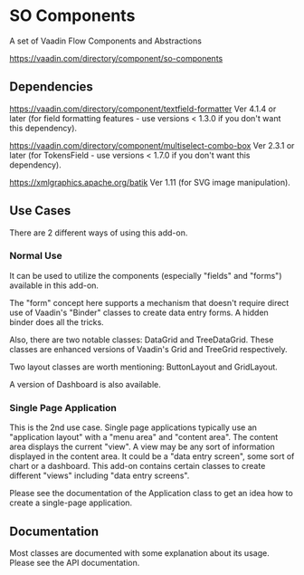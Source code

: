 # SO Components
A set of Vaadin Flow Components and Abstractions

https://vaadin.com/directory/component/so-components

## Dependencies
https://vaadin.com/directory/component/textfield-formatter Ver 4.1.4 or later (for field formatting features - use versions < 1.3.0 if you don't want this dependency).

https://vaadin.com/directory/component/multiselect-combo-box Ver 2.3.1 or later (for TokensField - use versions < 1.7.0 if you don't want this dependency).

https://xmlgraphics.apache.org/batik Ver 1.11 (for SVG image manipulation).

## Use Cases
There are 2 different ways of using this add-on.

### Normal Use
It can be used to utilize the components (especially "fields" and "forms") available in this add-on.

The "form" concept here supports a mechanism that doesn't require direct use of Vaadin's "Binder" classes to create data entry forms.
A hidden binder does all the tricks.

Also, there are two notable classes: DataGrid and TreeDataGrid. These classes are enhanced
versions of Vaadin's Grid and TreeGrid respectively.

Two layout classes are worth mentioning: ButtonLayout and GridLayout.

A version of Dashboard is also available.

### Single Page Application
This is the 2nd use case. Single page applications typically use an "application layout"
with a "menu area" and "content area". The content area displays the current "view". A view may
be any sort of information displayed in the content area. It could be a "data entry screen", some
sort of chart or a dashboard. This add-on contains certain classes to create different
"views" including "data entry screens".

Please see the documentation of the Application class to get an idea how to create a single-page
application.

## Documentation
Most classes are documented with some explanation about its usage. Please see the API
documentation.